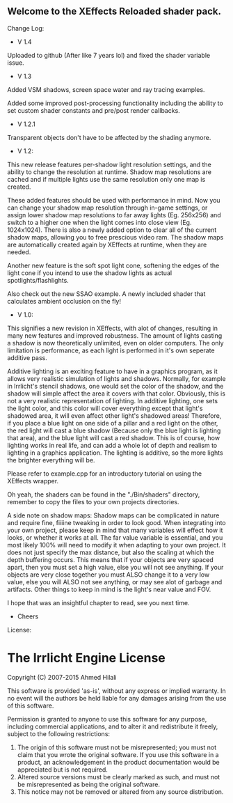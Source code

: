 Welcome to the XEffects Reloaded shader pack. 
---------------------------------------------------------------------------------------

Change Log:

 - V 1.4

Uploaded to github (After like 7 years lol) and fixed the shader variable issue.

 - V 1.3
 
Added VSM shadows, screen space water and ray tracing examples.

Added some improved post-processing functionality including the ability to set custom shader constants and pre/post render callbacks.

 - V 1.2.1
 
Transparent objects don't have to be affected by the shading anymore.

 - V 1.2:

This new release features per-shadow light resolution settings, and the ability to change the resolution at runtime.
Shadow map resolutions are cached and if multiple lights use the same resolution only one map is created.

These added features should be used with performance in mind. Now you can change your shadow map resolution through
in-game settings, or assign lower shadow map resolutions to far away lights (Eg. 256x256) and switch to a higher one
when the light comes into close view (Eg. 1024x1024). There is also a newly added option to clear all of the current
shadow maps, allowing you to free prescious video ram. The shadow maps are automatically created again by XEffects
at runtime, when they are needed.

Another new feature is the soft spot light cone, softening the edges of the light cone if you intend to use the shadow
lights as actual spotlights/flashlights.

Also check out the new SSAO example. A newly included shader that calculates ambient occlusion on the fly!

 - V 1.0:

This signifies a new revision in XEffects, with alot of changes, resulting in many new features and improved robustness. The amount of lights casting a shadow is now theoretically unlimited, even on older computers. The only limitation is performance, as each light is performed in it's own seperate additive pass.

Additive lighting is an exciting feature to have in a graphics program, as it allows very realistic simulation of lights and shadows. Normally, for example in Irrlicht's stencil shadows, one would set the color of the shadow, and the shadow will simple affect the area it covers with that color. Obviously, this is not a very realistic representation of lighting. In additive lighting, one sets the light color, and this color will cover everything except that light's
shadowed area, it will even affect other light's shadowed areas! Therefore, if you place a blue light on one side of a pillar and a red light on the other,
the red light will cast a blue shadow (Because only the blue light is lighting that area), and the blue light will cast a red shadow. This is of course,
how lighting works in real life, and can add a whole lot of depth and realism to lighting in a graphics application. The lighting is additive, so the more
lights the brighter everything will be.

Please refer to example.cpp for an introductory tutorial on using the XEffects wrapper.

Oh yeah, the shaders can be found in the "./Bin/shaders" directory, remember to copy the files to your own projects directories.

A side note on shadow maps: Shadow maps can be complicated in nature and require fine, fiiiine tweaking in order to look good. When integrating into your own project, please keep in mind that many variables will effect how it looks, or whether it works at all. The far value variable is essential, and you most likely 100% will need to modify it when adapting to your own project. It does not just specify the max distance, but also the scaling at which the depth buffering occurs. This means that if your objects are very spaced apart, then you must set a high value, else you will not see anything. If your objects are very close together you must ALSO change it to a very low value, else you will ALSO not see anything, or may see alot of garbage and artifacts. Other things to keep in mind is the light's near value and FOV.

I hope that was an insightful chapter to read, see you next time.

- Cheers

License:

  The Irrlicht Engine License
  ===========================

  Copyright (C) 2007-2015 Ahmed Hilali

  This software is provided 'as-is', without any express or implied
  warranty.  In no event will the authors be held liable for any damages
  arising from the use of this software.

  Permission is granted to anyone to use this software for any purpose,
  including commercial applications, and to alter it and redistribute it
  freely, subject to the following restrictions:

  1. The origin of this software must not be misrepresented; you must not
     claim that you wrote the original software. If you use this software
     in a product, an acknowledgement in the product documentation would be
     appreciated but is not required.
  2. Altered source versions must be clearly marked as such, and must not be
     misrepresented as being the original software.
  3. This notice may not be removed or altered from any source distribution.